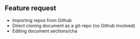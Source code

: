 ## Feature request

- Importing repos from Github
- Direct cloning document as a git-repo (no Github involved)
- Editing document sections/cha